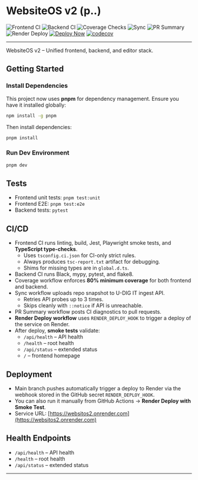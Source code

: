 # WebsiteOS v2 (p..)

![Frontend CI](https://github.com/nickbaxter18/websitos/actions/workflows/frontend-checks.yml/badge.svg)
![Backend CI](https://github.com/nickbaxter18/websitos/actions/workflows/backend-checks.yml/badge.svg)
![Coverage Checks](https://github.com/nickbaxter18/websitos/actions/workflows/coverage-checks.yml/badge.svg)
![Sync](https://github.com/nickbaxter18/websitos/actions/workflows/udigit-sync.yaml/badge.svg)
![PR Summary](https://github.com/nickbaxter18/websitos/actions/workflows/pr-summary.yml/badge.svg)
![Render Deploy](https://github.com/nickbaxter18/websitos/actions/workflows/render-deploy.yml/badge.svg)
[![Deploy Now](https://img.shields.io/badge/Deploy-Now-brightgreen)](https://github.com/nickbaxter18/websitos/actions/workflows/render-deploy.yml)
[![codecov](https://codecov.io/gh/nickbaxter18/websitos/branch/main/graph/badge.svg)](https://codecov.io/gh/nickbaxter18/websitos)

---

WebsiteOS v2 – Unified frontend, backend, and editor stack.

## Getting Started

### Install Dependencies
This project now uses **pnpm** for dependency management. Ensure you have it installed globally:

```bash
npm install -g pnpm
```

Then install dependencies:

```bash
pnpm install
```

### Run Dev Environment
```bash
pnpm dev
```

## Tests

- Frontend unit tests: `pnpm test:unit`
- Frontend E2E: `pnpm test:e2e`
- Backend tests: `pytest`

## CI/CD

- Frontend CI runs linting, build, Jest, Playwright smoke tests, and **TypeScript type-checks**.
  - Uses `tsconfig.ci.json` for CI-only strict rules.
  - Always produces `tsc-report.txt` artifact for debugging.
  - Shims for missing types are in `global.d.ts`.
- Backend CI runs Black, mypy, pytest, and flake8.
- Coverage workflow enforces **80% minimum coverage** for both frontend and backend.
- Sync workflow uploads repo snapshot to U-DIG IT ingest API.
  - Retries API probes up to 3 times.
  - Skips cleanly with `::notice` if API is unreachable.
- PR Summary workflow posts CI diagnostics to pull requests.
- **Render Deploy workflow** uses `RENDER_DEPLOY_HOOK` to trigger a deploy of the service on Render.
- After deploy, **smoke tests** validate:
  - `/api/health` – API health
  - `/health` – root health
  - `/api/status` – extended status
  - `/` – frontend homepage

## Deployment

- Main branch pushes automatically trigger a deploy to Render via the webhook stored in the GitHub secret `RENDER_DEPLOY_HOOK`.
- You can also run it manually from GitHub Actions → **Render Deploy with Smoke Test**.
- Service URL: [https://websitos2.onrender.com](https://websitos2.onrender.com)

## Health Endpoints

- `/api/health` – API health
- `/health` – root health
- `/api/status` – extended status

---

<!-- trigger Frontend CI -->